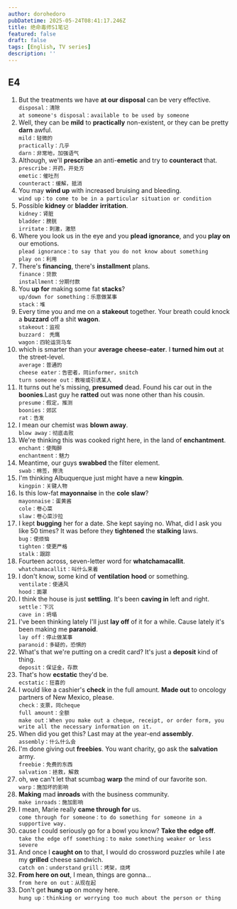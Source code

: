 ```yaml
---
author: dorohedoro
pubDatetime: 2025-05-24T08:41:17.246Z
title: 绝命毒师S1笔记
featured: false
draft: false
tags: [English, TV series]
description: ''
---
```


## E4
1. But the treatments we have **at our disposal** can be very effective.<br>
`disposal：清除`<br>
`at someone's disposal：available to be used by someone`
2. Well, they can be **mild** to **practically** non-existent, or they can be pretty **darn** awful.<br>
`mild：轻微的`<br>
`practically：几乎`<br>
`darn：非常地，加强语气`
3. Although, we'll **prescribe** an anti-**emetic** and try to **counteract** that.<br>
`prescribe：开药，开处方`<br>
`emetic：催吐剂`<br>
`counteract：缓解，抵消`
4. You may **wind up** with increased bruising and bleeding.<br>
`wind up：to come to be in a particular situation or condition`
5. Possible **kidney** or **bladder** **irritation**.<br>
`kidney：肾脏`<br>
`bladder：膀胱`<br>
`irritate：刺激，激怒`
6. Where you look us in the eye and you **plead ignorance**, and you **play on** our emotions.<br>
`plead ignorance：to say that you do not know about something`<br>
`play on：利用`
7. There's **financing**, there's **installment** plans.<br>
`finance：贷款`<br>
`installment：分期付款`
8. You **up for** making some fat **stacks**?<br>
`up/down for something：乐意做某事`<br>
`stack：堆`
9. Every time you and me on a **stakeout** together. Your breath could knock a **buzzard** off a shit **wagon**.<br>
`stakeout：监视`<br>
`buzzard： 秃鹰`<br>
`wagon：四轮运货马车`
10. which is smarter than your **average** **cheese-eater**. I **turned him out** at the street-level.<br>
`average：普通的`<br>
`cheese eater：告密者，同informer，snitch`<br>
`turn someone out：教唆或引诱某人`
11. It turns out he's missing, **presumed** dead. Found his car out in the **boonies**.Last guy he **ratted** out was none other than his cousin.<br>
`presume：假定，推测`<br>
`boonies：郊区`<br>
`rat：告发`
12. I mean our chemist was **blown away**.<br>
`blow away：彻底击败`
13. We're thinking this was cooked right here, in the land of **enchantment**.<br>
`enchant：使陶醉`<br>
`enchantment：魅力`
14. Meantime, our guys **swabbed** the filter element.<br>
`swab：棉签，擦洗`
15. I'm thinking Albuquerque just might have a new **kingpin**.<br>
`kingpin：关键人物`
16. Is this low-fat **mayonnaise** in the **cole** **slaw**?<br>
`mayonnaise：蛋黄酱`<br>
`cole：卷心菜`<br>
`slaw：卷心菜沙拉`
17. I kept **bugging** her for a date. She kept saying no. What, did I ask you like 50 times? It was before they **tightened** the **stalking** laws.<br>
`bug：使烦恼`<br>
`tighten：使更严格`<br>
`stalk：跟踪`
18. Fourteen across, seven-letter word for **whatchamacallit**.<br>
`whatchamacallit：叫什么来着`
19. I don't know, some kind of **ventilation** **hood** or something.<br>
`ventilate：使通风`<br>
`hood：面罩`
20. I think the house is just **settling**. It's been **caving in** left and right.<br>
`settle：下沉`<br>
`cave in：坍塌`
21. I've been thinking lately I'll just **lay off** of it for a while. Cause lately it's been making me **paranoid**.<br>
`lay off：停止做某事`<br>
`paranoid：多疑的，恐惧的`
22. What's that we're putting on a credit card? It's just a **deposit** kind of thing.<br>
`deposit：保证金，存款`
23. That's how **ecstatic** they'd be.<br>
`ecstatic：狂喜的`
24. I would like a cashier's **check** in the full amount. **Made out** to oncology partners of New Mexico, please.<br>
`check：支票，同cheque`<br>
`full amount：全额`<br>
`make out：When you make out a cheque, receipt, or order form, you write all the necessary information on it.`
25. When did you get this? Last may at the year-end **assembly**.<br>
`assembly：什么什么会`
26. I'm done giving out **freebies**. You want charity, go ask the **salvation** army.<br>
`freebie：免费的东西`<br>
`salvation：拯救，解救`
27. oh, we can't let that scumbag **warp** the mind of our favorite son.<br>
`warp：施加坏的影响`
28. **Making** mad **inroads** with the business community.<br>
`make inroads：施加影响`
29. I mean, Marie really **came through for** us.<br>
`come through for someone：to do something for someone in a supportive way.`
30. cause I could seriously go for a bowl you know? **Take the edge off**.<br>
`take the edge off something：to make something weaker or less severe`
31. And once I **caught on** to that, I would do crossword puzzles while I ate my **grilled** cheese sandwich.<br>
`catch on：understand`
`grill：烤架，烧烤`
32. **From here on out**, I mean, things are gonna...<br>
`from here on out：从现在起`
33. Don't get **hung up** on money here.<br>
`hung up：thinking or worrying too much about the person or thing`